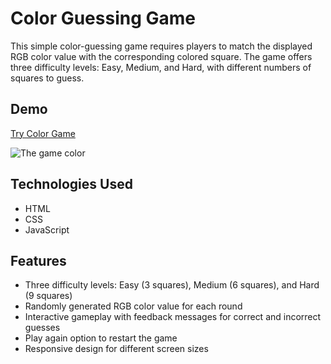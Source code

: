 # Color Guessing Game

This simple color-guessing game requires players to match the displayed RGB color value with the corresponding colored square. The game offers three difficulty levels: Easy, Medium, and Hard, with different numbers of squares to guess.


## Demo
[Try Color Game ](https://yahyamohmuedpro99.github.io/RGB-ColorGame/ "Color Game")

![The game color](./asset/testgame.gif)

## Technologies Used

- HTML
- CSS
- JavaScript

## Features

- Three difficulty levels: Easy (3 squares), Medium (6 squares), and Hard (9 squares)
- Randomly generated RGB color value for each round
- Interactive gameplay with feedback messages for correct and incorrect guesses
- Play again option to restart the game
- Responsive design for different screen sizes
